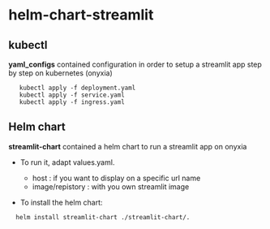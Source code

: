 # helm-chart-streamlit

## kubectl
**yaml_configs** contained configuration in order to setup a streamlit app step by step on kubernetes (onyxia)
```
   kubectl apply -f deployment.yaml
   kubectl apply -f service.yaml
   kubectl apply -f ingress.yaml
```

## Helm chart
**streamlit-chart** contained a helm chart to run a streamlit app on onyxia
* To run it, adapt values.yaml.
  * host : if you want to display on a specific url name
  * image/repistory : with you own streamlit image
 
* To install the helm chart:
```
  helm install streamlit-chart ./streamlit-chart/.
```

